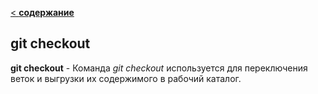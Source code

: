 [< **содержание**](./readme.md)

## git checkout

**git checkout** - Команда *git checkout* используется для переключения веток и выгрузки их содержимого в рабочий каталог.